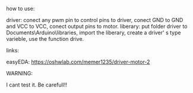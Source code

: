 how to use:

driver: conect any pwm pin to control pins to driver, conect GND to GND and VCC to VCC, conect output pins to motor.
liberary: put folder driver to Documents\Arduino\libraries, import the liberary, create a driver' s type varieble, use the function drive.


links:

easyEDA: https://oshwlab.com/memer1235/driver-motor-2


WARNING:

I cant test it. Be carefull!!
